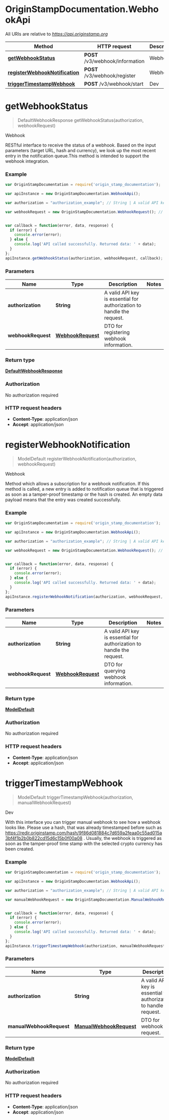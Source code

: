 # OriginStampDocumentation.WebhookApi

All URIs are relative to *https://api.originstamp.org*

Method | HTTP request | Description
------------- | ------------- | -------------
[**getWebhookStatus**](WebhookApi.md#getWebhookStatus) | **POST** /v3/webhook/information | Webhook
[**registerWebhookNotification**](WebhookApi.md#registerWebhookNotification) | **POST** /v3/webhook/register | Webhook
[**triggerTimestampWebhook**](WebhookApi.md#triggerTimestampWebhook) | **POST** /v3/webhook/start | Dev


<a name="getWebhookStatus"></a>
# **getWebhookStatus**
> DefaultWebhookResponse getWebhookStatus(authorization, webhookRequest)

Webhook

RESTful interface to receive the status of a webhook. Based on the input parameters (target URL, hash and currency), we look up the most recent entry in the notification queue.This method is intended to support the webhook integration.

### Example
```javascript
var OriginStampDocumentation = require('origin_stamp_documentation');

var apiInstance = new OriginStampDocumentation.WebhookApi();

var authorization = "authorization_example"; // String | A valid API key is essential for authorization to handle the request.

var webhookRequest = new OriginStampDocumentation.WebhookRequest(); // WebhookRequest | DTO for registering webhook information.


var callback = function(error, data, response) {
  if (error) {
    console.error(error);
  } else {
    console.log('API called successfully. Returned data: ' + data);
  }
};
apiInstance.getWebhookStatus(authorization, webhookRequest, callback);
```

### Parameters

Name | Type | Description  | Notes
------------- | ------------- | ------------- | -------------
 **authorization** | **String**| A valid API key is essential for authorization to handle the request. | 
 **webhookRequest** | [**WebhookRequest**](WebhookRequest.md)| DTO for registering webhook information. | 

### Return type

[**DefaultWebhookResponse**](DefaultWebhookResponse.md)

### Authorization

No authorization required

### HTTP request headers

 - **Content-Type**: application/json
 - **Accept**: application/json

<a name="registerWebhookNotification"></a>
# **registerWebhookNotification**
> ModelDefault registerWebhookNotification(authorization, webhookRequest)

Webhook

Method which allows a subscription for a webhook notification. If this method is called, a new entry is added to notification queue that is triggered as soon as a tamper-proof timestamp or the hash is created. An empty data payload means that the entry was created successfully.

### Example
```javascript
var OriginStampDocumentation = require('origin_stamp_documentation');

var apiInstance = new OriginStampDocumentation.WebhookApi();

var authorization = "authorization_example"; // String | A valid API key is essential for authorization to handle the request.

var webhookRequest = new OriginStampDocumentation.WebhookRequest(); // WebhookRequest | DTO for querying webhook information.


var callback = function(error, data, response) {
  if (error) {
    console.error(error);
  } else {
    console.log('API called successfully. Returned data: ' + data);
  }
};
apiInstance.registerWebhookNotification(authorization, webhookRequest, callback);
```

### Parameters

Name | Type | Description  | Notes
------------- | ------------- | ------------- | -------------
 **authorization** | **String**| A valid API key is essential for authorization to handle the request. | 
 **webhookRequest** | [**WebhookRequest**](WebhookRequest.md)| DTO for querying webhook information. | 

### Return type

[**ModelDefault**](ModelDefault.md)

### Authorization

No authorization required

### HTTP request headers

 - **Content-Type**: application/json
 - **Accept**: application/json

<a name="triggerTimestampWebhook"></a>
# **triggerTimestampWebhook**
> ModelDefault triggerTimestampWebhook(authorization, manualWebhookRequest)

Dev

With this interface you can trigger manual webhook to see how a webhook looks like. Please use a hash, that was already timestamped before such as https://redir.originstamp.com/hash/9f86d081884c7d659a2feaa0c55ad015a3bf4f1b2b0b822cd15d6c15b0f00a08 . Usually, the webhook is triggered as soon as the tamper-proof time stamp with the selected crypto currency has been created.

### Example
```javascript
var OriginStampDocumentation = require('origin_stamp_documentation');

var apiInstance = new OriginStampDocumentation.WebhookApi();

var authorization = "authorization_example"; // String | A valid API key is essential for authorization to handle the request.

var manualWebhookRequest = new OriginStampDocumentation.ManualWebhookRequest(); // ManualWebhookRequest | DTO for webhook request.


var callback = function(error, data, response) {
  if (error) {
    console.error(error);
  } else {
    console.log('API called successfully. Returned data: ' + data);
  }
};
apiInstance.triggerTimestampWebhook(authorization, manualWebhookRequest, callback);
```

### Parameters

Name | Type | Description  | Notes
------------- | ------------- | ------------- | -------------
 **authorization** | **String**| A valid API key is essential for authorization to handle the request. | 
 **manualWebhookRequest** | [**ManualWebhookRequest**](ManualWebhookRequest.md)| DTO for webhook request. | 

### Return type

[**ModelDefault**](ModelDefault.md)

### Authorization

No authorization required

### HTTP request headers

 - **Content-Type**: application/json
 - **Accept**: application/json

